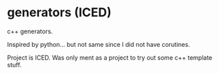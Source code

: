 # generators (ICED)
c++ generators. 

Inspired by python... but not same since I did not have corutines.

Project is ICED. Was only ment as a project to try out some c++ template stuff.

